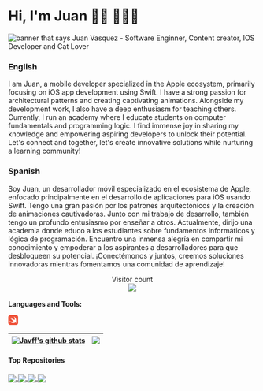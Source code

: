 # Hi, I'm Juan 🤟🏽 👨🏽‍💻

<img src="https://user-images.githubusercontent.com/18092648/148613659-8a302d0d-1ccd-4781-ae7c-b1dccfb7811a.jpg" alt="banner that says Juan Vasquez - Software Enginner, Content creator, IOS Developer and Cat Lover">

### English
I am Juan, a mobile developer specialized in the Apple ecosystem, primarily focusing on iOS app development using Swift. I have a strong passion for architectural patterns and creating captivating animations. Alongside my development work, I also have a deep enthusiasm for teaching others. Currently, I run an academy where I educate students on computer fundamentals and programming logic. I find immense joy in sharing my knowledge and empowering aspiring developers to unlock their potential. Let's connect and together, let's create innovative solutions while nurturing a learning community!

### Spanish
Soy Juan, un desarrollador móvil especializado en el ecosistema de Apple, enfocado principalmente en el desarrollo de aplicaciones para iOS usando Swift. Tengo una gran pasión por los patrones arquitectónicos y la creación de animaciones cautivadoras. Junto con mi trabajo de desarrollo, también tengo un profundo entusiasmo por enseñar a otros. Actualmente, dirijo una academia donde educo a los estudiantes sobre fundamentos informáticos y lógica de programación. Encuentro una inmensa alegría en compartir mi conocimiento y empoderar a los aspirantes a desarrolladores para que desbloqueen su potencial. ¡Conectémonos y juntos, creemos soluciones innovadoras mientras fomentamos una comunidad de aprendizaje!


<p align="center"> 
  Visitor count<br>
  <img src="https://profile-counter.glitch.me/javff/count.svg" />
</p>


**Languages and Tools:**  

<code><img height="20" src="https://raw.githubusercontent.com/github/explore/80688e429a7d4ef2fca1e82350fe8e3517d3494d/topics/swift/swift.png"></code>

 <a href="https://github.com/anuraghazra/github-readme-stats"><img align="center" src="https://github-readme-stats.vercel.app/api?username=javff&show_icons=true&include_all_commits=true&theme=buefy&hide_border=true" alt="Javff's github stats" /></a> | <a href="https://github.com/anuraghazra/github-readme-stats"><img align="center" src="https://github-readme-stats.vercel.app/api/top-langs/?username=javff&layout=compact&theme=buefy&hide_border=true" /></a> |
| ------------- | ------------- |

#### Top Repositories


<a href="https://github.com/javff/JKUI">
  <img align="center" src="https://github-readme-stats.vercel.app/api/pin/?username=javff&repo=JKUI&theme=buefy" />
</a>
<a href="https://github.com/javff/JKListKit">
  <img align="center" src="https://github-readme-stats.vercel.app/api/pin/?username=javff&repo=JKListKit&theme=buefy" />
</a>


<a href="https://github.com/javff/DisneyAnimation">
  <img align="center" src="https://github-readme-stats.vercel.app/api/pin/?username=javff&repo=DisneyAnimation&theme=buefy" />
</a>
<a href="https://github.com/javff/raywenderich-downloader">
  <img align="center" src="https://github-readme-stats.vercel.app/api/pin/?username=javff&repo=raywenderich-downloader&theme=buefy" />
</a>

<br />
<br />
